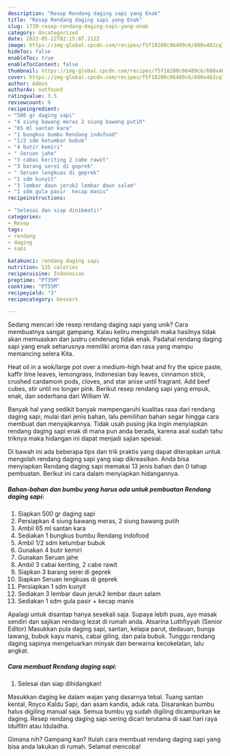 ```yaml
---
description: "Resep Rendang daging sapi yang Enak"
title: "Resep Rendang daging sapi yang Enak"
slug: 1739-resep-rendang-daging-sapi-yang-enak
category: Uncategorized
date: 2022-05-22T02:15:07.212Z
image: https://img-global.cpcdn.com/recipes/f5f18200c06489c6/680x482cq70/rendang-daging-sapi-foto-resep-utama.jpg
hideToc: false
enableToc: true
enableTocContent: false
thumbnail: https://img-global.cpcdn.com/recipes/f5f18200c06489c6/680x482cq70/rendang-daging-sapi-foto-resep-utama.jpg
cover: https://img-global.cpcdn.com/recipes/f5f18200c06489c6/680x482cq70/rendang-daging-sapi-foto-resep-utama.jpg
author: Admin
authorAv: notfound
ratingvalue: 3.5
reviewcount: 9
recipeingredient:
- "500 gr daging sapi"
- "4 siung bawang meras 2 siung bawang putih"
- "65 ml santan kara"
- "1 bungkus bumbu Rendang indofood"
- "1/2 sdm ketumbar bubuk"
- "4 butir kemiri"
- " Seruan jahe"
- "3 cabai keriting 2 cabe rawit"
- "3 barang serei di geprek"
- " Seruan lengkuas di geprek"
- "1 sdm kunyit"
- "3 lembar daun jeruk2 lembar daun salam"
- "1 sdm gula pasir  kecap manis"
recipeinstructions:

- "Selesai dan siap dinikmati!"
categories:
- Resep
tags:
- rendang
- daging
- sapi

katakunci: rendang daging sapi 
nutrition: 125 calories
recipecuisine: Indonesian
preptime: "PT35M"
cooktime: "PT55M"
recipeyield: "3"
recipecategory: Dessert

---
```





Sedang mencari ide resep rendang daging sapi yang unik? Cara membuatnya sangat gampang. Kalau keliru mengolah maka hasilnya tidak akan memuaskan dan justru cenderung tidak enak. Padahal rendang daging sapi yang enak seharusnya memiliki aroma dan rasa yang mampu memancing selera Kita.





Heat oil in a wok/large pot over a medium-high heat and fry the spice paste, kaffir lime leaves, lemongrass, Indonesian bay leaves, cinnamon stick, crushed cardamom pods, cloves, and star anise until fragrant. Add beef cubes, stir until no longer pink. Berikut resep rendang sapi yang empuk, enak, dan sederhana dari William W.

Banyak hal yang sedikit banyak mempengaruhi kualitas rasa dari rendang daging sapi, mulai dari jenis bahan, lalu pemilihan bahan segar hingga cara membuat dan menyajikannya. Tidak usah pusing jika ingin menyiapkan rendang daging sapi enak di mana pun anda berada, karena asal sudah tahu triknya maka hidangan ini dapat menjadi sajian spesial.






Di bawah ini ada beberapa tips dan trik praktis yang dapat diterapkan untuk mengolah rendang daging sapi yang siap dikreasikan. Anda bisa menyiapkan Rendang daging sapi memakai 13 jenis bahan dan 0 tahap pembuatan. Berikut ini cara dalam menyiapkan hidangannya.

<!--inarticleads1-->

##### Bahan-bahan dan bumbu yang harus ada untuk pembuatan Rendang daging sapi:

1. Siapkan 500 gr daging sapi
1. Persiapkan 4 siung bawang meras, 2 siung bawang putih
1. Ambil 65 ml santan kara
1. Sediakan 1 bungkus bumbu Rendang indofood
1. Ambil 1/2 sdm ketumbar bubuk
1. Gunakan 4 butir kemiri
1. Gunakan  Seruan jahe
1. Ambil 3 cabai keriting, 2 cabe rawit
1. Siapkan 3 barang serei di geprek
1. Siapkan  Seruan lengkuas di geprek
1. Persiapkan 1 sdm kunyit
1. Sediakan 3 lembar daun jeruk2 lembar daun salam
1. Sediakan 1 sdm gula pasir + kecap manis


Apalagi untuk disantap hanya sesekali saja. Supaya lebih puas, ayo masak sendiri dan sajikan rendang lezat di rumah anda. Atsarina Luthfiyyah (Senior Editor) Masukkan pula daging sapi, santan, kelapa parut, dedauan, bunga lawang, bubuk kayu manis, cabai giling, dan pala bubuk. Tunggu rendang daging sapinya mengeluarkan minyak dan berwarna kecokelatan, lalu angkat. 

<!--inarticleads2-->

##### Cara membuat Rendang daging sapi:


1. Selesai dan siap dihidangkan!

Masukkan daging ke dalam wajan yang dasarnya tebal. Tuang santan kental, Royco Kaldu Sapi, dan asam kandis, aduk rata. Disarankan bumbu halus digiling manual saja. Semua bumbu yg sudah digiling dicampurkan ke daging. Resep rendang daging sapi sering dicari terutama di saat hari raya Idulfitri atau Iduladha. 

Gimana nih? Gampang kan? Itulah cara membuat rendang daging sapi yang bisa anda lakukan di rumah. Selamat mencoba!
